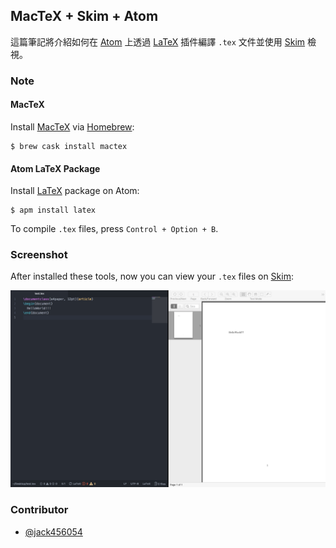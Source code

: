 ## MacTeX + Skim + Atom

這篇筆記將介紹如何在 [Atom](https://atom.io) 上透過 [LaTeX](https://atom.io/packages/latex) 插件編譯 `.tex` 文件並使用 [Skim](http://skim-app.sourceforge.net/) 檢視。

### Note

#### MacTeX

Install [MacTeX](http://skim-app.sourceforge.net/) via [Homebrew](https://brew.sh/):

```
$ brew cask install mactex
```

#### Atom LaTeX Package

Install [LaTeX](https://atom.io/packages/latex) package on Atom:

```
$ apm install latex
```

To compile `.tex` files, press `Control + Option + B`.

### Screenshot

After installed these tools, now you can view your `.tex` files on [Skim](http://skim-app.sourceforge.net/):

![MacTeX + Skim + Atom](./images/MacTex_Skim_Atom.png)

### Contributor

* [@jack456054](https://github.com/jack456054)
